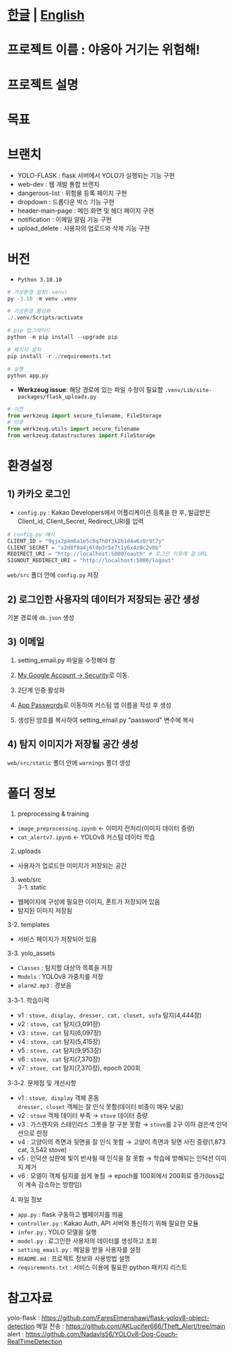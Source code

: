# [한글](README.md) | [English](README.zh-EN.md)
# 프로젝트 이름 : 야옹아 거기는 위험해!

# 프로젝트 설명


# 목표


# 브랜치
- YOLO-FLASK : flask 서버에서 YOLO가 실행되는 기능 구현
- web-dev : 웹 개발 통합 브랜치
- dangerous-list : 위험물 등록 페이지 구현
- dropdown : 드롭다운 박스 기능 구현
- header-main-page : 메인 화면 및 헤더 페이지 구현
- notification : 이메일 알림 기능 구현
- upload_delete : 사용자의 업로드와 삭제 기능 구현

# 버전
- `Python 3.10.10`
```python
# 가상환경 설정(.venv)
py -3.10 -m venv .venv

# 가상환경 활성화
./.venv/Scripts/activate

# pip 업그레이드
python -m pip install --upgrade pip

# 패키지 설치
pip install -r ./requirements.txt

# 실행
python app.py
```

- **Werkzeug issue**: 해당 경로에 있는 파일 수정이 필요함 `.venv/Lib/site-packages/flask_uploads.py`
```python
# 이전
from werkzeug import secure_filename, FileStorage
# 이후
from werkzeug.utils import secure_filename
from werkzeug.datastructures import FileStorage
```

# 환경설정
## 1) 카카오 로그인
- `config.py` : Kakao Developers에서 어플리케이션 등록을 한 후, 발급받은 Client_id, Client_Secret, Redirect_URI를 입력
```python
# config.py 예시
CLIENT_ID = "9gjx2p4m6a1e5c8q7h0f3k2b1d4w6z8r9t7y"
CLIENT_SECRET = "s2d8f9a4j6l0p3r5e7t1y6x4z8c2v0b"
REDIRECT_URI = "http://localhost:5000/oauth" # 로그인 이후에 갈 URL
SIGNOUT_REDIRECT_URI = "http://localhost:5000/logout" 
```

`web/src` 폴더 안에 `config.py` 저장

## 2) 로그인한 사용자의 데이터가 저장되는 공간 생성
기본 경로에 `db.json` 생성

## 3) 이메일

1. setting_email.py 파일을 수정해야 함

2. [My Google Account -> Security](https://myaccount.google.com/security)로 이동.

3. 2단계 인증 활성화

4. [App Passwords](https://myaccount.google.com/apppasswords)로 이동하여 커스텀 앱 이름을 작성 후 생성

5. 생성된 암호를 복사하여 setting_email.py "password" 변수에 복사

## 4) 탐지 이미지가 저장될 공간 생성
`web/src/static` 폴더 안에 `warnings` 폴더 생성

# 폴더 정보
1. preprocessing & training
- `image_preprocessing.ipynb` ← 이미지 전처리(이미지 데이터 증량)
- `cat_alertv7.ipynb` ← YOLOv8 커스텀 데이터 학습   

2. uploads
- 사용자가 업로드한 이미지가 저장되는 공간

3. web/src</br>
3-1. static
- 웹페이지에 구성에 필요한 이미지, 폰트가 저장되어 있음
- 탐지된 이미지 저장됨

3-2. templates
- 서비스 페이지가 저장되어 있음

3-3. yolo_assets
- `Classes` : 탐지할 대상의 목록을 저장
- `Models` : YOLOv8 가중치를 저장
- `alarm2.mp3` : 경보음

3-3-1. 학습이력
- v1 : `stove, display, dresser, cat, closet, sofa` 탐지(4,444장)
- v2 : `stove, cat` 탐지(3,091장)
- v3 : `stove, cat` 탐지(6,097장)
- v4 : `stove, cat` 탐지(5,415장)
- v5 : `stove, cat` 탐지(9,953장)
- v6 : `stove, cat` 탐지(7,370장)
- v7 : `stove, cat` 탐지(7,370장), epoch 200회

3-3-2. 문제점 및 개선사항
- v1 : `stove, display` 객체 혼동</br>  `dresser, closet` 객체는 잘 인식 못함(데이터 비중이 매우 낮음)
- v2 : `stove` 객체 데이터 부족 → `stove` 데이터 증량
- v3 : 가스렌지와 스테인리스 그릇을 잘 구분 못함 → `stove`를 2구 이하 검은색 인덕션으로 한정
- v4 : 고양이의 측면과 뒷면을 잘 인식 못함 → 고양이 측면과 뒷면 사진 증량(1,873 cat, 3,542 stove)
- v5 : 인덕션 상판에 빛이 반사될 때 인식을 잘 못함 → 학습에 방해되는 인덕션 이미지 제거
- v6 : 모델이 객체 탐지를 쉽게 놓침 → epoch를 100회에서 200회로 증가(loss값이 계속 감소하는 방향임)

4. 파일 정보
- `app.py` : flask 구동하고 웹페이지를 띄움
- `controller.py` : Kakao Auth, API 서버와 통신하기 위해 필요한 모듈
- `infer.py` : YOLO 모델을 실행
- `model.py` : 로그인한 사용자의 데이터를 생성하고 조회
- `setting_email.py` : 메일을 받을 사용자를 설정
- `README.md` : 프로젝트 정보와 사용방법 설명
- `requirements.txt` : 서비스 이용에 필요한 python 패키지 리스트

# 참고자료
yolo-flask : https://github.com/FaresElmenshawi/flask-yolov8-object-detection
메일 전송 : https://github.com/AKLucifer666/Theft_Alert/tree/main
alert : https://github.com/NadavIs56/YOLOv8-Dog-Couch-RealTimeDetection